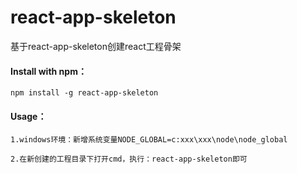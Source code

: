 # react-app-skeleton

基于react-app-skeleton创建react工程骨架

#### Install with npm：<br>

```npm install -g react-app-skeleton```

#### Usage：<br>

```1.windows环境：新增系统变量NODE_GLOBAL=c:xxx\xxx\node\node_global```

```2.在新创建的工程目录下打开cmd，执行：react-app-skeleton即可```
